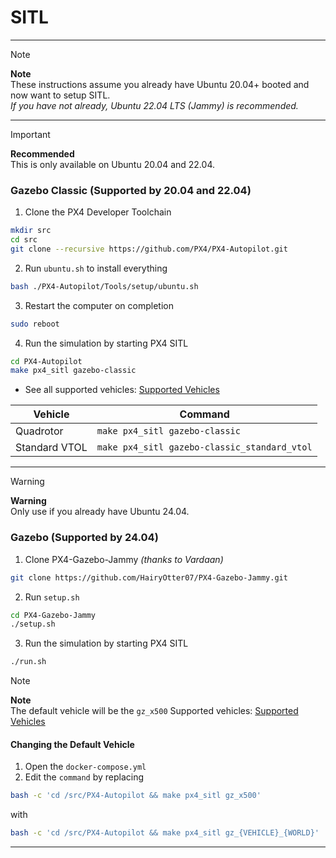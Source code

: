 # SITL

---

> [!NOTE]
> **Note**  
> These instructions assume you already have Ubuntu 20.04+ booted and now want to setup SITL.  
> *If you have not already, Ubuntu 22.04 LTS (Jammy) is recommended.*

---

> [!IMPORTANT]
> **Recommended**  
> This is only available on Ubuntu 20.04 and 22.04.

### Gazebo Classic (Supported by 20.04 and 22.04)

1. Clone the PX4 Developer Toolchain

```bash
mkdir src
cd src
git clone --recursive https://github.com/PX4/PX4-Autopilot.git
```

2. Run `ubuntu.sh` to install everything

```bash
bash ./PX4-Autopilot/Tools/setup/ubuntu.sh
```

3. Restart the computer on completion
```bash
sudo reboot
```

4. Run the simulation by starting PX4 SITL
```bash
cd PX4-Autopilot
make px4_sitl gazebo-classic
```

 - See all supported vehicles: [Supported Vehicles](https://docs.px4.io/main/en/sim_gazebo_classic/vehicles.html#quadrotor-default)
 
| Vehicle                                | Command                                                   |
|----------------------------------------|-----------------------------------------------------------|
| Quadrotor                              | `make px4_sitl gazebo-classic`                               |
| Standard VTOL            | `make px4_sitl gazebo-classic_standard_vtol`              |                  |

---

> [!WARNING]
> **Warning**  
> Only use if you already have Ubuntu 24.04.

### Gazebo (Supported by 24.04)

1. Clone PX4-Gazebo-Jammy *(thanks to Vardaan)*

```bash
git clone https://github.com/HairyOtter07/PX4-Gazebo-Jammy.git
```

2. Run `setup.sh`

```bash
cd PX4-Gazebo-Jammy
./setup.sh
```

3. Run the simulation by starting PX4 SITL

```bash
./run.sh
```

> [!NOTE]
> **Note**  
> The default vehicle will be the `gz_x500`
> Supported vehicles: [Supported Vehicles](https://docs.px4.io/main/en/sim_gazebo_gz/vehicles.html)

#### Changing the Default Vehicle
1. Open the `docker-compose.yml`
2. Edit the `command` by replacing
```bash
bash -c 'cd /src/PX4-Autopilot && make px4_sitl gz_x500'
```
with
```bash
bash -c 'cd /src/PX4-Autopilot && make px4_sitl gz_{VEHICLE}_{WORLD}'
```

---
